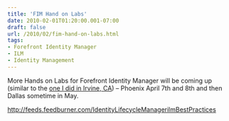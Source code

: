 ```yaml
---
title: 'FIM Hand on Labs'
date: 2010-02-01T01:20:00.001-07:00
draft: false
url: /2010/02/fim-hand-on-labs.html
tags: 
- Forefront Identity Manager
- ILM
- Identity Management
---
```


More Hands on Labs for Forefront Identity Manager will be coming up (similar to the [one I did in Irvine, CA](http://www.ilmbestpractices.com/blog/2009/11/identity-synchronization-fim-2010-hol.html)) – Phoenix April 7th and 8th and then Dallas sometime in May.

http://feeds.feedburner.com/IdentityLifecycleManagerilmBestPractices